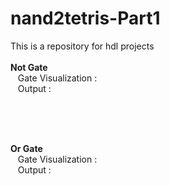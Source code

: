 # nand2tetris-Part1
This is a repository for hdl projects
<br><br>
<b>Not Gate</b><br>
&nbsp;&nbsp;&nbsp;Gate Visualization : 
<br>
&nbsp;&nbsp;&nbsp;Output : 

<br><br><br>

<b>Or Gate</b><br>
&nbsp;&nbsp;&nbsp;Gate Visualization : <br>
&nbsp;&nbsp;&nbsp;Output : <br>
